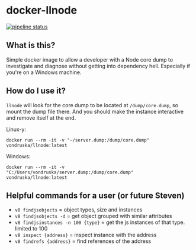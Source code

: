 # docker-llnode

[![pipeline status](https://github.com/vondruska/docker-llnode/workflows/CI/badge.svg)](https://github.com/vondruska/docker-llnode/actions)

## What is this?
Simple docker image to allow a developer with a Node core dump to investigate and diagnose without getting into dependency hell. Especially if you're on a Windows machine.

## How do I use it?
`llnode` will look for the core dump to be located at `/dump/core.dump`, so mount the dump file there. And you should make the instance interactive and remove itself at the end.

Linux-y:
```
docker run --rm -it -v "~/server.dump:/dump/core.dump" vondruska/llnode:latest
```

Windows:
```
docker run --rm -it -v "C:/Users/vondruska/server.dump:/dump/core.dump" vondruska/llnode:latest
```

## Helpful commands for a user (or future Steven)
* `v8 findjsobjects` = object types, size and instances
* `v8 findjsobjects -d` = get object grouped with similar attributes
*  `v8 findjsinstances -n 100 {type}` = get the js instances of that type. limited to 100
* `v8 inspect {address}` = inspect instance with the address
* `v8 findrefs {address}` = find references of the address
